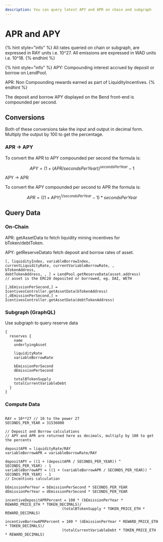 ```yaml
---
description: You can query latest APY and APR on chain and subgraph
---
```


# APR and APY

{% hint style="info" %}
All rates queried on chain or subgraph, are expressed in RAY units i.e. 10^27. All emissions are expressed in WAD units i.e. 10^18.
{% endhint %}

{% hint style="info" %}
APY: Compounding interest accrued by deposit or borrow on LendPool.

APR: Non Compounding rewards earned as part of LiquidityIncentives.
{% endhint %}

The deposit and borrow APY displayed on the Bend front-end is compounded per second.

## Conversions

Both of these conversions take the input and output in decimal form. Multiply the output by 100 to get the percentage.

### APR -> APY

To convert the APR to APY compounded per second the formula is:

$$
APY =  (1 + (APR/secondsPerYear)) ^ {secondsPerYear} - 1
$$

​APY -> APR

To convert the APY compounded per second to APR the formula is:

$$
APR = ((1 + APY) ^ {1/secondsPerYear} - 1) * secondsPerYear
$$

## ​Query Data

### On-Chain

APR: getAssetData to fetch liquidity mining incentives for bToken/debtToken.

APY: getReserveDatato fetch deposit and borrow rates of asset.

```
[, liquidityIndex, variableBorrowIndex, 
currentLiquidityRate, currentVariableBorrowRate, ,
bTokenAddress,
debtTokenAddress, , ] = LendPool.getReserveData(asset.address) 
// asset is the ERC20 deposited or borrowed, eg. DAI, WETH

[,bEmissionPerSecond,] = IcentivesController.getAssetData(bTokenAddress)
[,dEmissionPerSecond,] = IcentivesController.getAssetData(debtTokenAddress)

```

### Subgraph (GraphQL)

Use subgraph to query reserve data

```
{
  reserves {
    name
    underlyingAsset
    
    liquidityRate 
    variableBorrowRate
    
    bEmissionPerSecond
    dEmissionPerSecond
    
    totalBTokenSupply
    totalCurrentVariableDebt
  }
}
```

### Compute Data

```

RAY = 10**27 // 10 to the power 27
SECONDS_PER_YEAR = 31536000

// Deposit and Borrow calculations
// APY and APR are returned here as decimals, multiply by 100 to get the percents

depositAPR = liquidityRate/RAY
variableBorrowAPR = variableBorrowRate/RAY

depositAPY = ((1 + (depositAPR / SECONDS_PER_YEAR)) ^ SECONDS_PER_YEAR) - 1
variableBorrowAPY = ((1 + (variableBorrowAPR / SECONDS_PER_YEAR)) ^ SECONDS_PER_YEAR) - 1
// Incentives calculation

bEmissionPerYear = bEmissionPerSecond * SECONDS_PER_YEAR
dEmissionPerYear = dEmissionPerSecond * SECONDS_PER_YEAR

incentiveDepositAPRPercent = 100 * (bEmissionPerYear * REWARD_PRICE_ETH * TOKEN_DECIMALS)/
                          (totalBTokenSupply * TOKEN_PRICE_ETH * REWARD_DECIMALS)
                          
incentiveBorrowAPRPercent = 100 * (dEmissionPerYear * REWARD_PRICE_ETH * TOKEN_DECIMALS)/
                          (totalCurrentVariableDebt * TOKEN_PRICE_ETH * REWARD_DECIMALS)

```
